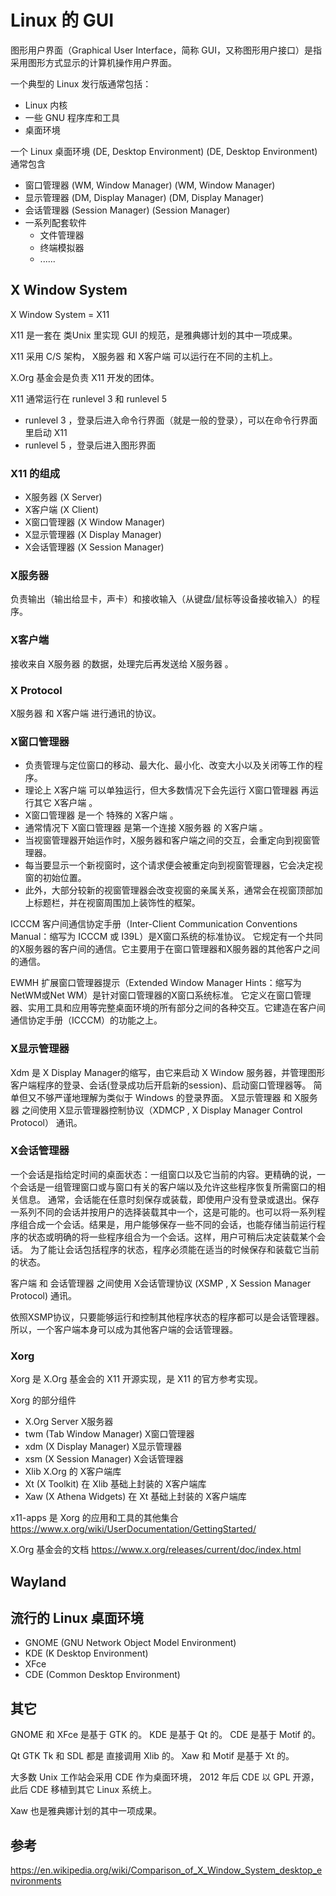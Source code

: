 Linux 的 GUI
================================

图形用户界面（Graphical User Interface，简称 GUI，又称图形用户接口）是指采用图形方式显示的计算机操作用户界面。

一个典型的 Linux 发行版通常包括：
- Linux 内核
- 一些 GNU 程序库和工具
- 桌面环境

一个 Linux 桌面环境 (DE, Desktop Environment)  (DE, Desktop Environment) 通常包含
- 窗口管理器 (WM, Window Manager) (WM, Window Manager)
- 显示管理器 (DM, Display Manager) (DM, Display Manager)
- 会话管理器 (Session Manager) (Session Manager)
- 一系列配套软件
    - 文件管理器
    - 终端模拟器
    - ......

## X Window System

X Window System = X11

X11 是一套在 类Unix 里实现 GUI 的规范，是雅典娜计划的其中一项成果。

X11 采用 C/S 架构， X服务器 和 X客户端 可以运行在不同的主机上。

X.Org 基金会是负责 X11 开发的团体。

X11 通常运行在 runlevel 3 和 runlevel 5
- runlevel 3 ，登录后进入命令行界面（就是一般的登录），可以在命令行界面里启动 X11
- runlevel 5 ，登录后进入图形界面

### X11 的组成
- X服务器 (X Server)
- X客户端 (X Client)
- X窗口管理器 (X Window Manager)
- X显示管理器 (X Display Manager)
- X会话管理器 (X Session Manager)

### X服务器
负责输出（输出给显卡，声卡）和接收输入（从键盘/鼠标等设备接收输入）的程序。

### X客户端
接收来自 X服务器 的数据，处理完后再发送给 X服务器 。

### X Protocol
X服务器 和 X客户端 进行通讯的协议。

### X窗口管理器
- 负责管理与定位窗口的移动、最大化、最小化、改变大小以及关闭等工作的程序。
- 理论上 X客户端 可以单独运行，但大多数情况下会先运行 X窗口管理器 再运行其它 X客户端 。
- X窗口管理器 是一个 特殊的 X客户端 。
- 通常情况下 X窗口管理器 是第一个连接 X服务器 的 X客户端 。
- 当视窗管理器开始运作时，X服务器和客户端之间的交互，会重定向到视窗管理器。
- 每当要显示一个新视窗时，这个请求便会被重定向到视窗管理器，它会决定视窗的初始位置。
- 此外，大部分较新的视窗管理器会改变视窗的亲属关系，通常会在视窗顶部加上标题栏，并在视窗周围加上装饰性的框架。

ICCCM
客户间通信协定手册（Inter-Client Communication Conventions Manual：缩写为 ICCCM 或 I39L）是X窗口系统的标准协议。
它规定有一个共同的X服务器的客户间的通信。它主要用于在窗口管理器和X服务器的其他客户之间的通信。

EWMH
扩展窗口管理器提示（Extended Window Manager Hints：缩写为NetWM或Net WM）是针对窗口管理器的X窗口系统标准。
它定义在窗口管理器、实用工具和应用等完整桌面环境的所有部分之间的各种交互。它建造在客户间通信协定手册（ICCCM）的功能之上。

### X显示管理器
Xdm 是 X Display Manager的缩写，由它来启动 X Window 服务器，并管理图形客户端程序的登录、会话(登录成功后开启新的session)、启动窗口管理器等。
简单但又不够严谨地理解为类似于 Windows 的登录界面。
X显示管理器 和 X服务器 之间使用 X显示管理器控制协议（XDMCP , X Display Manager Control Protocol） 通讯。

### X会话管理器
一个会话是指给定时间的桌面状态：一组窗口以及它当前的内容。更精确的说，一个会话是一组管理窗口或与窗口有关的客户端以及允许这些程序恢复所需窗口的相关信息。
通常，会话能在任意时刻保存或装载，即使用户没有登录或退出。保存一系列不同的会话并按用户的选择装载其中一个，这是可能的。也可以将一系列程序组合成一个会话。结果是，用户能够保存一些不同的会话，也能存储当前运行程序的状态或明确的将一些程序组合为一个会话。这样，用户可稍后决定装载某个会话。
为了能让会话包括程序的状态，程序必须能在适当的时候保存和装载它当前的状态。

客户端 和 会话管理器 之间使用 X会话管理协议 (XSMP , X Session Manager Protocol) 通讯。

依照XSMP协议，只要能够运行和控制其他程序状态的程序都可以是会话管理器。所以，一个客户端本身可以成为其他客户端的会话管理器。

### Xorg
Xorg 是 X.Org 基金会的 X11 开源实现，是 X11 的官方参考实现。

Xorg 的部分组件
- X.Org Server X服务器
- twm (Tab Window Manager) X窗口管理器
- xdm (X Display Manager) X显示管理器
- xsm (X Session Manager) X会话管理器
- Xlib X.Org 的 X客户端库
- Xt (X Toolkit) 在 Xlib 基础上封装的 X客户端库
- Xaw (X Athena Widgets) 在 Xt 基础上封装的 X客户端库

x11-apps 是 Xorg 的应用和工具的其他集合
https://www.x.org/wiki/UserDocumentation/GettingStarted/

X.Org 基金会的文档
https://www.x.org/releases/current/doc/index.html

## Wayland

## 流行的 Linux 桌面环境
- GNOME (GNU Network Object Model Environment)
- KDE (K Desktop Environment)
- XFce
- CDE (Common Desktop Environment)

## 其它
GNOME 和 XFce 是基于 GTK 的。
KDE 是基于 Qt 的。
CDE 是基于 Motif 的。

Qt GTK Tk 和 SDL 都是 直接调用 Xlib 的。
Xaw 和 Motif 是基于 Xt 的。

大多数 Unix 工作站会采用 CDE 作为桌面环境， 2012 年后 CDE 以 GPL 开源，此后 CDE 移植到其它 Linux 系统上。

Xaw 也是雅典娜计划的其中一项成果。

## 参考

https://en.wikipedia.org/wiki/Comparison_of_X_Window_System_desktop_environments

<!--


## 在 Debian 里使用 GUI

### 安装


de desktop environment
wm window managers


X11 X Window System



X11 或 Wayland
Qt 或 GTK+ 或 Motif
wm
de

X11
    X服务器
        X.Org Server（全称X.Org Foundation Open Source Public Implementation of X11）是X Window System的官方参考实现，它是开放源代码的自由软件。这一项目由X.Org基金会运作，存放于freedesktop.org的主机上。
    X客户端
    X窗口管理器
    X显示管理器 登录用的
    X会话管理器


X窗口系统包含了默认的会话管理器，名字叫xsm。特定的桌面系统也开发了自己的会话管理器：例如，ksmserver是KDE默认的会话管理器。
X Session Management Protocol (XSMP)
X 会话管理协议 (XSMP)指定程序与会话管理器该如何交互。特别重要的是窗口管理器能够与会话管理器通信，因为窗口管理器对窗口的位置和最小化有管理的责任。不能保存状态的程序也包括在会话中，但它们不能在会话中维持自己的状态。


客户间通信协定手册（Inter-Client Communication Conventions Manual：缩写为ICCCM或I39L即“I, 39个字母, L”）
是X窗口系统的标准协议。它规定有一个共同的X服务器的客户间的通信。它主要用于在窗口管理器和X服务器的其他客户之间的通信。


x server負責輸出（給顯卡）、接收鍵盤/鼠標的原始輸入等；
而每個工作在x上的應用程序是一個x client，
x server在接收到輸入後會將輸入發送到對應的x client。

Server运行在用户的本地机器上，在屏幕上完成低层的绘图操作。因为X Server直接向显卡发送信号，因此必须使用一个适合本机显卡的X Server，并配置好合适的分辨率，刷新率，颜色深度等，现在一般在/etc/X11/xorg.conf的文件就是Xorg Server的配置文件。 X Server通过鼠标和键盘监听用户的输入，并将键盘按键和鼠标点击传输给X Client，这些信息叫事件（event），它们构成了GUI编程的一个关键元素。它的逻辑扩展，MFC叫消息，GTK和Qt叫信号。

X Client是以X Window作为GUI的任何程序，如xterm，QQ和类似的更高级的应用程序，通常情况下，X Client等待X Server传送的用户事件，然后通过给X Server发送重绘消息来响应，X Client不需要和X Server运行在同一台机器上，这就是为什么xterm也能远程使用。

X Protocol X Client与X Server使用X Protocol进行通信，使得客户端和服务器能够在网络中分离，实际上是X Server和X display manager之间使用XDMCP（X Display Manager Control Protocol）协议进行通信，使用端口为UDP：177。

Xorg,X.Org Server是X窗口系统这一设计的参考实现，当前版本是X11R7.5,是一个对x窗口系统的具体软件实现.

Xdm是X Display Manager的缩写，由它来启动X Window服务器，并管理图形客户端程序的登录、会话(登录成功后开启新的session)、启动窗口管理器等。如果Xdm是在本地运行，它会启动X Server，就像命令行登录的init，getty和login所做的事情一样；如果Xdm在网络上某台计算机上运行，它的行为就如同一个telnet server，验证用户名与密码，然后开始一个远程会话（Remote Session）。

KDE,Gnome,deepin等桌面环境也提供了自己的xdm的实现，分别叫kdm和gdm,lightdm。

xwm窗口管理器是在图形用户界面的视窗系统中，控制窗口位置与外观的软件。它是负责管理与定位窗口的移动、最大化、最小化、改变大小以及关闭等工作,简而言之，就是给一个窗口加上最大化，最小化，关闭按钮标题栏和框架。Twm（Tom Window Manager）就是X.org提供的简单的窗口管理器。


GNOME Shell，是GNOME桌面环境3.0及其后续版本中的核心用户界面
GNOME Shell使用mutter作为窗口管理器


X显示管理器控制协议（XDMCP）


跟Windows和Mac OS X这些操作系统不一样的是，X并没有指定一个专用的窗口管理器，也没有定义窗口管理器的行为。正因为这个决定，今儿的我们才可以看到X下窗口管理器的多样性。
X不同于其他窗口系统的一个地方在于其没有指定一个窗口管理器。因为X的开发者希望X能够尽可能的摆脱窗口管理器和用户接口策略的影响。
事实上，X甚至根本不需要窗口管理器。



正如你已经知道的，X以一种服务端-客户端的架构运行。X的服务端能够控制多个物理显示设置和输入设备。应用程序以X客户端的角色来跟这些设备完成交互。当X服务端和客户端运行在同一台设备上的时，他们使用domain socket来进行通信。若处于不同的设备，他们可以使用TCP/IP来完成通信。

窗口管理器的本质上就是一个常规的X客户端，它并没有超级用户的权限来使用内核后门。对于X服务器而言，窗口管理器就是一个普通的用户进程，并且这个进程能够让X使用一系列的特殊APIs。
当一个客户端已经成功连接了这些特定API的时候，若有其他客户端试图连接，X会直接拒绝掉，通过这样的方式能够确保系统在任一时刻，至多只会有一个窗口管理器的存在。而第一个程序总是可以成功的连接上这些特殊的APIs。

当视窗管理器开始运作时，X服务器和客户端之间的交互，会重定向到视窗管理器。
每当要显示一个新视窗时，这个请求便会被重定向到视窗管理器，它会决定视窗的初始位置。
此外，大部分较新的视窗管理器会改变视窗的亲属关系，通常会在视窗顶部加上标题栏，并在视窗周围加上装饰性的框架。



twm（Tab Window Manager）是X窗口系统的窗口管理器。
twm是早年的突破性成就，但已经很大程度上被其他窗口管理器所超越，它们与twm不同，使用部件工具箱，而不再直接基于Xlib来书写。
twm仍是X.Org Server的标准，并可作为很多X窗口系统实现的一部分而获得到。



Intrinsics又名Xt或X Toolkit,是X Window的函式库。
Intrinsics首先提供面向对象的程式设计架构，并引进了“widget”的概念。Motif、OpenLook和Lesstif等即以Xt为基础。Athena Toolkit也是衍生自Xt Library。
但一些知名的工具箱如FLTK, GTK,和Qt并不使用Xt library,反是直接使用Xlib.

Xaw 和 Motif 是基于 Xt 的
QT 和 GTK 是直接调用 Xlib 的
Tk SDL 也是调用 Xlib 的


XCB（X C Binding）是一套以 C语言撰写，并用于绑定（Binding） X Window System之上。XCB是一套免费的软件，目标在于取代 Xlib。

Xlib 和 XCB 都是客户端库

X服务器
    X.Org Server
    Cygwin/X
    Xming


Unix /Linux最流行的桌面环境是：
    GNOME mutter
    KDE KWin
    CDE
    XFce Xfwm

CDE
Common Desktop Environment

KDE
K Desktop Environment

IEEE 1295


雅典娜(Athena)工程是MIT、DEC以及IBM的一个联合工程，本计划五年，在1988年1月又增加了三年，总共历时八年，于1991年6月30日告一段落。
该工程为解决如何将计算创新的应用到MIT的课程中，意图建立一个计算机环境，容纳多达一万台工作站，以及各种硬件，以保证不管是学生还是教职工都可以随时使用。用户可以访问其中的任何工作站，存取任何文件、程序，但在用户界面以及服务传递上，看起来不会有大的区别。
这个工程产生了许多现在被广为使用的技术，比如X Window System、Kerberos。雅典娜工程开发的其他技术包括Xaw部件工具箱、Zephyr通知服务、第一个即时通讯服务，以及Hesiod名，还有目录服务。

DEC
Digital Equipment Corporation
数字设备公司
1998年1月DEC公司被康柏(Compaq)以96亿美元的价格收购。
DEC 曾经生产过很多款流行的终端 vt50 vt52 vt100 vt220

康柏电脑，是由三位来自德州仪器公司的高级经理罗德·肯尼恩（Rod Canion），吉米·哈里斯（Jim Harris）和比尔·默顿（Bill Murto）于1982年2月分别投资1000美元共同创建的。2002年康柏公司被惠普公司收购。



GDM（由GNOME提供）
KDM（由KDE提供）允许用户在登录界面图形化的选择某个窗口管理器或桌面环境
XDM是X窗口系统的默认显示管理器


登录时直接打开图形界面
登录后才打开图形界面


窗口管理器 和 桌面环境 都可以算作 gui shell

EWMH
扩展窗口管理器提示（Extended Window Manager Hints：缩写为NetWM或Net WM）是针对窗口管理器的X窗口系统标准。
它定义在窗口管理器、实用工具和应用等完整桌面环境的所有部分之间的各种交互。它建造在客户间通信协定手册（ICCCM）的功能之上。


xinit
startx只是一个bash脚本，干活的是xinit
xinit先启动先启动X服务器，再启动基于X的应用程序


xinit是一个二进制文件，并非是一个脚本。通常位于/usr/bin下。它的主要功能是启动一个X服务器，同时启动一个基于X的应用程序。

X 是一个二进制文件，就是 X.Org 里 X Server 的文件名


运行级别
Linux拥有7个运行级别(runlevel)：
    运行级别0：系统停机状态，系统默认运行级别不能设为0，否则不能正常启动
    运行级别1：单用户工作状态，root权限，用于系统维护，禁止远程登陆
    运行级别2：多用户状态(没有NFS)
    运行级别3：完全的多用户状态(有NFS)，登陆后进入控制台命令行模式
    运行级别4：系统未使用，保留
    运行级别5：X11控制台，登陆后进入图形GUI模式
    运行级别6：系统正常关闭并重启，默认运行级别不能设为6，否则不能正常启动
我们启动X便就是从运行级别3启动X服务器，转至运行级别5。
启动X需要在运行级别3(默认)，切换运行级别：init [运行级别]，查看运行级别：runlevel



TTY原指电传打字机(Teletype)，在这里指虚拟控制台，也就是不启动X时的只有文本的界面。Debian系发行版默认开启tty1~tty6六个TTY，你可以使用Ctrl+Alt+F1~F6进行切换。(各发行版会有不同，根据实际操作)

X终端(XTerm)就是在X界面中虚拟终端(Virtual Terminal)的一种实现。
XTerm 是一个 gui 程序

DISPLAY
我们在桌面环境运行shell，输入set查看当前变量，可以发现有一个是DISPLAY=:0.0的变量，这决定了当前环境下X客户端在哪个X服务器上显示——这对于想要远程控制的朋友是很重要的(但是本文暂时不讲)。格式是DISPLAY=[主机名]:[显示界面号].[屏幕号]。主机名不需要多讲，可以为IP地址，为空代表本地主机；显示界面号是每个X服务器对应的号码，从0数起；屏幕号正如其名，多数情况不用管，常为0。PS：在原用户使用xhost +可允许其它用户将X客户端连接原用户的X服务器。

startx与xinit
startx、xinit和X(本体)均是启动X的方式，
理论上startx是xinit的壳子，而xinit又是X的壳子。
startx能自动帮你读取配置文件的参数。这些参数决定了X服务器的呈现方式、DPI、显示界面号等，决定了需要启动的X客户端(包括桌面环境)。
以下是命令参数：
startx [X客户端参数] -- [X服务端参数]
xinit [X客户端参数] -- [X服务端参数]
是的，这两个命令的参数是一致的，参数各有优先级，
如下(顺序排列)：
X服务器：
    命令后接的参数；
    ~/.xserverrc；
    /etc/X11/xinit/xserverrc；
    无参数则直接执行X。

X客户端：
    命令后接的参数；
    ~/.xinitrc；
    etc/X11/xinit/xinitrc；
    无参数则直接执行xterm。


在命令行里运行桌面环境
在命令行里运行单个的gui程序
登录时直接显示登录界面


Wayland 和 X 的区别是什么
这两个要怎么兼容对方
XWayland

在本地
    登录时打开显示管理器
    进入命令行后
        打开桌面环境
        打开单个gui
在远程
    登录时打开显示管理器
    进入命令行后
        打开桌面环境
        打开单个gui

远程的 X 和 vnc 有什么区别
    远程的 X 的 xerver 运行在远程
    vnc 的 xerver 运行在本地

vnc 传输的是图像和控制信号


和 X 相关的配置文件有哪些


在安装的时候选这两个，就能有 gui 界面了
debian desktop environment
gnmoe


x11-apps 包含了一系列的 X11 的程序
- xeyes
- xclock
- xterm

xterm 是 虚拟终端， 是 X客户端 。
虽然不是 Xorg 发布的，但也包含在 x11-apps 里。


Display Manager完成三个任务：
1, X Server的启动;
2, X session的初始化;
3, X session的管理


Xfce 这个词的发音为X-f-c-e(即四个字母一个一个的读）
“Xfce”项目起源于1996年，"Xfce" 的名字最初是代表的是"XForms Common Environment"，这是因为起初开发使用XForms作为工具包。 但是之后Xfce被重写了两次并且放弃了使用XForms工具包。这个名字虽然仍被保留下来，但是它的全名英文缩写不再是 "XFCE"，而变成了"Xfce"。

XForms 是一个基于 Xlib 的 GUI 工具包

Widget toolkit
部件 工具包



窗口管理器根据管理窗口的方式不同，被分为几个门类。
    合成式窗口管理器(compositing window manager)
    堆叠式窗口管理器(stacking window manager)
    瓷砖式窗口管理器(tiling window manager)
    动态窗口管理器(dynamic window manager)



X Window System core protocol
X Window 系统核心协议

如何把 gui 程序塞进 docker 里？
真的可以这样吗？


RDP（remote desktop protocol）协议：远程桌面协议，大部分 Windows 系统都默认支持此协议，Windows 系统中的远程桌面管理就基于该协议。
RFB（Remote FrameBuffer）协议：图形化远程管理协议，VNC 远程管理工具就基于此协议。

RDP 对比 RFB
RDP 协议和 RFB 协议都允许用户通过图形用户界面访问远程系统，但 RFB 协议倾向于传输图像，RDP 协议倾向于传输指令：

    RFB 协议会在服务器端将窗口在显存中画好，然后将图像传给客户端，客户端只需要将得到的图像解码显示即可；
    RDP 会将画图的工作交给客户端，服务器端需要根据客户端的显示能力做适当的调整。

因此，完成相同的操作，使用 RFB 协议传输的数据量会比 RDP 大，而 RDP 对客户端的要求比 RFB 更苛刻，RFB 适用于瘦客户端，而 RDP 适用于低速网络。

瘦客户端是相对于胖客户端而言的，比如，人们使用 QQ，需要下载客户端，这属于“胖客户”；反之，通过浏览器就可查阅网络上各种资料，无需再下载其他任何软件，这属于“瘦客户”。简单理解，瘦客户端指的是最大可能减轻客户端的负担，多数工作由服务器端完成；胖客户端则相反。

这几项有什么区别和联系？
绘制（draw）、 渲染（render）、显示（display）

帧缓冲设备（framebuffer device）
GEM（Graphics Execution Manager）
DRM（Direct Rendering Manager）
KMS（kernel mode-setting）

Mir
Quartz
SurfaceFlinger
这些又是什么？


有哪些常用的ui小部件？
    浏览器有提供的
    浏览器没有提供的

-->
